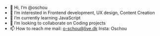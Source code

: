 - 👋 Hi, I’m @oschou
- 👀 I’m interested in Frontend development, UX design, Content Creation
- 🌱 I’m currently learning JavaScript
- 💞️ I’m looking to collaborate on Coding projects
- 📫 How to reach me mail: o-schou@live.dk Insta: Oschou

<!---
oschou/oschou is a ✨ special ✨ repository because its `README.md` (this file) appears on your GitHub profile.
You can click the Preview link to take a look at your changes.
--->
